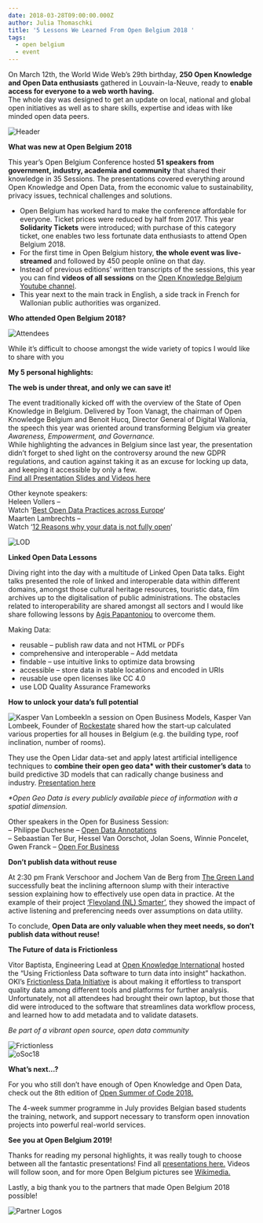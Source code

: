 ```yaml
---
date: 2018-03-28T09:00:00.000Z
author: Julia Thomaschki
title: '5 Lessons We Learned From Open Belgium 2018 '
tags:
  - open belgium
  - event
---
```


On March 12th, the World Wide Web’s 29th birthday, **250 Open Knowledge and Open Data enthusiasts** gathered in Louvain-la-Neuve, ready to **enable access for everyone to a web worth having.**\
The whole day was designed to get an update on local, national and global open initiatives as well as to share skills, expertise and ideas with like minded open data peers.

![Header](https://be.okfn.org/files/2018/03/Presentation.png)

**What was new at Open Belgium 2018**

This year’s Open Belgium Conference hosted **51 speakers from government, industry, academia and community** that shared their knowledge in 35 Sessions. The presentations covered everything around Open Knowledge and Open Data, from the economic value to sustainability, privacy issues, technical challenges and solutions.

- Open Belgium has worked hard to make the conference affordable for everyone. Ticket prices were reduced by half from 2017. This year **Solidarity Tickets** were introduced; with purchase of this category ticket, one enables two less fortunate data enthusiasts to attend Open Belgium 2018.
- For the first time in Open Belgium history, **the whole event was live-streamed** and followed by 450 people online on that day.
- Instead of previous editions’ written transcripts of the sessions, this year you can find **videos of all sessions** on the [Open Knowledge Belgium Youtube channel](https://www.youtube.com/channel/UCXSJAzi8EW3PXBBrYJTDSOw).
- This year next to the main track in English, a side track in French for Wallonian public authorities was organized.

**Who attended Open Belgium 2018?**

![Attendees](https://be.okfn.org/files/2018/03/attendees.png)

While it’s difficult to choose amongst the wide variety of topics I would like to share with you

**My 5 personal highlights:**

**The web is under threat, and only we can save it!**

The event traditionally kicked off with the overview of the State of Open Knowledge in Belgium. Delivered by Toon Vanagt, the chairman of Open Knowledge Belgium and Benoit Hucq, Director General of Digital Wallonia, the speech this year was oriented around transforming Belgium via greater _Awareness, Empowerment, and Governance._\
While highlighting the advances in Belgium since last year, the presentation didn’t forget to shed light on the controversy around the new GDPR regulations, and caution against taking it as an excuse for locking up data, and keeping it accessible by only a few.\
[Find all Presentation Slides and Videos here](http://2018.openbelgium.be/presentations)

Other keynote speakers:\
Heleen Vollers –\
Watch ‘[Best Open Data Practices across Europe](https://www.youtube.com/watch?v=HRg4pOtF3EI&feature=youtu.be)‘\
Maarten Lambrechts –\
Watch ‘[12 Reasons why your data is not fully open](https://www.youtube.com/watch?v=Ntszj4YHUUw&feature=youtu.be)‘

![LOD](https://be.okfn.org/files/2018/03/LOD.png)

**Linked Open Data Lessons**

Diving right into the day with a multitude of Linked Open Data talks. Eight talks presented the role of linked and interoperable data within different domains, amongst those cultural heritage resources, touristic data, film archives up to the digitalisation of public administrations. The obstacles related to interoperability are shared amongst all sectors and I would like share following lessons by [Agis Papantoniou](https://www.slideshare.net/OpenKnowledgeBE/linked-open-data-from-an-industry-perspective) to overcome them.

Making Data:

- reusable – publish raw data and not HTML or PDFs
- comprehensive and interoperable – Add metdata
- findable – use intuitive links to optimize data browsing
- accessible – store data in stable locations and encoded in URIs
- reusable use open licenses like CC 4.0
- use LOD Quality Assurance Frameworks

**How to unlock your data’s full potential**

![Kasper Van Lombeek](https://be.okfn.org/files/2018/03/25902911767_9aca9fa4e1_k.jpg)In a session on Open Business Models, Kasper Van Lombeek, Founder of [Rockestate](https://www.rockestate.be/) shared how the start-up calculated various properties for all houses in Belgium (e.g. the building type, roof inclination, number of rooms).

They use the Open Lidar data-set and apply latest artificial intelligence techniques to **combine their open geo data\* with their customer’s data** to build predictive 3D models that can radically change business and industry. [Presentation here](https://www.slideshare.net/OpenKnowledgeBE/how-we-use-the-massive-open-lidar-dataset-for-the-benfit-of-our-clients)

_\*Open Geo Data is every publicly available piece of information with a spatial dimension._

Other speakers in the Open for Business Session:\
– Philippe Duchesne – [Open Data Annotations](https://www.slideshare.net/OpenKnowledgeBE/building-arguments-on-open-data)\
– Sebaastian Ter Bur, Hessel Van Oorschot, Jolan Soens, Winnie Poncelet, Gwen Franck – [Open For Business](https://www.slideshare.net/OpenKnowledgeBE/open-for-business-90513028)

**Don’t publish data without reuse**

At 2:30 pm Frank Verschoor and Jochem Van de Berg from [The Green Land](https://thegreenland.eu/) successfully beat the inclining afternoon slump with their interactive session explaining how to effectively use open data in practice. At the example of their project [‘Flevoland (NL) Smarter’](https://www.slideshare.net/OpenKnowledgeBE/smarter-by-open-data-process-and-practice-in-flevoland-nl), they showed the impact of active listening and preferencing needs over assumptions on data utility.

To conclude, **Open Data are only valuable when they meet needs, so don’t publish data without reuse!**

**The Future of data is Frictionless**

Vitor Baptista, Engineering Lead at [Open Knowledge International](https://okfn.org/) hosted the “Using Frictionless Data software to turn data into insight” hackathon. OKI’s [Frictionless Data Initiative](https://frictionlessdata.io/) is about making it effortless to transport quality data among different tools and platforms for further analysis.\
Unfortunately, not all attendees had brought their own laptop, but those that did were introduced to the software that streamlines data workflow process, and learned how to add metadata and to validate datasets.

_Be part of a vibrant open source, open data community_

![Frictionless](https://be.okfn.org/files/2018/03/frictionless-1.png)\
![oSoc18](https://be.okfn.org/files/2018/03/squarelogo2018.png)

**What’s next…?**

For you who still don’t have enough of Open Knowledge and Open Data, check out the 8th edition of [Open Summer of Code 2018.](http://2018.summerofcode.be/)

The 4-week summer programme in July provides Belgian based students the training, network, and support necessary to transform open innovation projects into powerful real-world services.

**See you at Open Belgium 2019!**

Thanks for reading my personal highlights, it was really tough to choose between all the fantastic presentations! Find all [presentations here.](http://2018.openbelgium.be/presentations) Videos will follow soon, and for more Open Belgium pictures see [Wikimedia.](https://commons.wikimedia.org/wiki/Category:Open_Belgium_2018)

Lastly, a big thank you to the partners that made Open Belgium 2018 possible!

![Partner Logos](https://be.okfn.org/files/2018/03/partners.png)
